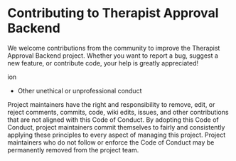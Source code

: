 # Contributing to Therapist Approval Backend

We welcome contributions from the community to improve the Therapist Approval Backend project. Whether you want to report a bug, suggest a new feature, or contribute code, your help is greatly appreciated!



ion
- Other unethical or unprofessional conduct

Project maintainers have the right and responsibility to remove, edit, or reject comments, commits, code, wiki edits, issues, and other contributions that are not aligned with this Code of Conduct. By adopting this Code of Conduct, project maintainers commit themselves to fairly and consistently applying these principles to every aspect of managing this project. Project maintainers who do not follow or enforce the Code of Conduct may be permanently removed from the project team.